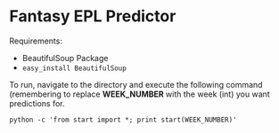 # Fantasy EPL Predictor

Requirements:

* BeautifulSoup Package
 * `easy_install BeautifulSoup`

To run, navigate to the directory and execute the following command (remembering to replace **WEEK_NUMBER** with the
week (int) you want predictions for.

`python -c 'from start import *; print start(WEEK_NUMBER)'`